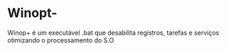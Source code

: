 # Winopt-
Winop+ é um executável .bat que desabilita registros, tarefas e serviços otimizando o processamento do S.O
